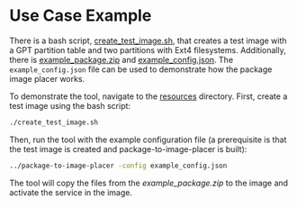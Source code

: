 # Use Case Example

There is a bash script, [create_test_image.sh](../resources/create_test_image.sh), that creates a test image with a GPT partition table and two partitions with Ext4 filesystems. Additionally, there is [example_package.zip](../resources/example_package.zip) and [example_config.json](../resources/example_config.json). The `example_config.json` file can be used to demonstrate how the package image placer works.

To demonstrate the tool, navigate to the [resources](../resources/) directory. First, create a test image using the bash script:

```bash
./create_test_image.sh
```

Then, run the tool with the example configuration file (a prerequisite is that the test image is created and package-to-image-placer is built):

```bash
../package-to-image-placer -config example_config.json
```

The tool will copy the files from the *example_package.zip* to the image and activate the service in the image.
